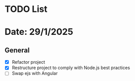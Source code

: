 # TODO List 
# Date: 29/1/2025

## General
- [x] Refactor project
- [x] Restructure project to comply with Node.js best practices
- [ ] Swap ejs with Angular